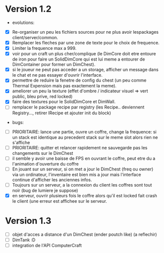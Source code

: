 Version 1.2
===========

- evolutions:
- [X] Re-organiser un peu les fichiers sources pour ne plus avoir lespackages client/server/common.
- [X] Remplacer les fleches par une zone de texte pour le choix de frequence.
- [X] Limiter la frequence max a 999.
- [x] voir pour un craft un plus cher/complique (le DimCore doit etre entoure de iron pour faire un SolidDimCore qui
est lui meme a entourer de DimContainer pour former un DimChest).
- [X] si le joueur ne peut pas acceder a un storage, afficher un message dans le chat et ne pas essayer d'ouvrir l'interface.
- [X] permettre de reduire la fenetre de config du chest (un peu comme Thermal Expension mais pas exactement la meme).
- [X] ameliorer un peu la texture (effet d'ombre / indicateur visuel => vert public, bleu prive, red locked)
- [X] faire des textures pour le SolidDimCore et DimWall.
- [ ] remplacer le package recipe par registry (les Recipe.. deviennent Registry..., retirer IRecipe et ajouter init du block) 

- bugs:
- [ ] PRIORITAIRE: lance une partie, ouvre un coffre, change la frequence: si un stack est identique au precedent stack sur le meme slot alors rien ne s'affiche
- [ ] PRIORITAIRE: quitter et relancer rapidement ne sauvegarde pas les changements sur le DimChest
- [ ] il semble y avoir une baisse de FPS en ouvrant le coffre, peut etre du a l'animation d'ouverture du coffre
- [ ] En jouant sur un serveur, si on met a jour le DimChest (freq ou owner) via un ordinateur, l'inventaire est bien mis a jour
mais l'interface continue d'afficher les anciennes infos.
- [ ] Toujours sur un serveur, a la connexion du client les coffres sont tout noir (bug de lumiere je suppose)
- [X] en serveur, ouvrir plusieurs fois le coffre alors qu'il est locked fait crash le client (une erreur est affichee sur le serveur.

Version 1.3
===========

- [ ] objet d'acces a distance d'un DimChest (ender poutch like) (a reflechir)
- [ ] DimTank :D 
- [ ] integration de l'API ComputerCraft
